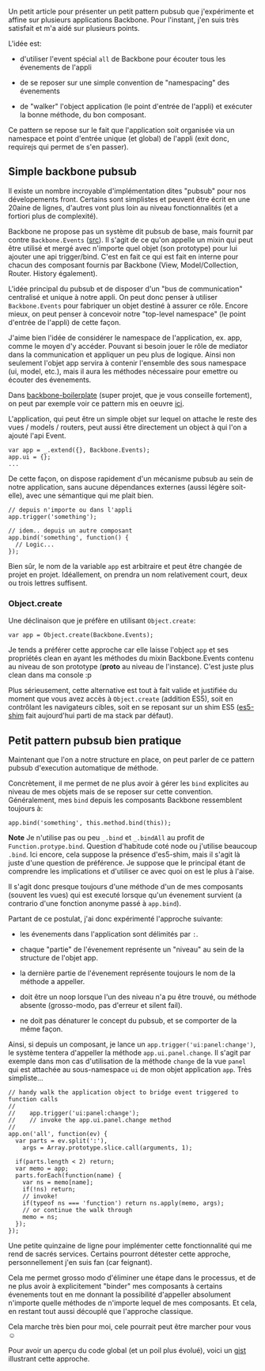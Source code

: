 <!--config
{
  "Title": "Un petit pattern pubsub avec Backbone",
  "Author": "Mickael Daniel",
  "Date": "Wed Mar 14 2012 16:55:00 GMT+0100 (Paris, Madrid)",
  "Categories": "javascript",
  "Tags": "javascript, backbone"
}
config-->


Un petit article pour présenter un petit pattern pubsub que j'expérimente et affine
sur plusieurs applications Backbone. Pour l'instant, j'en suis très satisfait et m'a
aidé sur plusieurs points.

L'idée est:

* d'utiliser l'event spécial `all` de Backbone pour écouter tous les évenements de
  l'appli

* de se reposer sur une simple convention de "namespacing" des évenements

* de "walker" l'object application (le point d'entrée de l'appli) et exécuter la
  bonne méthode, du bon composant.

Ce pattern se repose sur le fait que l'application soit organisée via un namespace et
point d'entrée unique (et global) de l'appli (exit donc, requirejs qui permet de s'en
passer).

## Simple backbone pubsub

Il existe un nombre incroyable d'implémentation dites "pubsub" pour nos dévelopements
front. Certains sont simplistes et peuvent être écrit en une 20aine de lignes,
d'autres vont plus loin au niveau fonctionnalités (et a fortiori plus de complexité).

Backbone ne propose pas un système dit pubsub de base, mais fournit par contre
`Backbone.Events`
([src](http://documentcloud.github.com/backbone/docs/backbone.html#section-15)). Il
s'agit de ce qu'on appelle un mixin qui peut être utilisé et mergé avec n'importe
quel objet (son prototype) pour lui ajouter une api trigger/bind. C'est en fait ce
qui est fait en interne pour chacun des composant fournis par Backbone (View,
Model/Collection, Router. History également).

L'idée principal du pubsub et de disposer d'un "bus de communication" centralisé et
unique à notre appli. On peut donc penser à utiliser `Backbone.Events` pour fabriquer
un objet destiné à assurer ce rôle. Encore mieux, on peut penser à concevoir notre
"top-level namespace" (le point d'entrée de l'appli) de cette façon.

J'aime bien l'idée de considérer le namespace de l'application, ex. app, comme le
moyen d'y accéder. Pouvant si besoin jouer le rôle de mediator dans la communication
et appliquer un peu plus de logique. Ainsi non seulement l'objet app servira à
contenir l'ensemble des sous namespace (ui, model, etc.), mais il aura les méthodes
nécessaire pour emettre ou écouter des évenements.

Dans [backbone-boilerplate](https://github.com/tbranyen/backbone-boilerplate) (super
projet, que je vous conseille fortement), on peut par exemple voir ce pattern mis en
oeuvre [ici](https://github.com/tbranyen/backbone-boilerplate/blob/40e49ba/app/namespace.js#L53).

L'application, qui peut être un simple objet sur lequel on attache le reste des vues
/ models / routers, peut aussi être directement un object à qui l'on a ajouté l'api Event.

    var app = _.extend({}, Backbone.Events);
    app.ui = {};
    ...

De cette façon, on dispose rapidement d'un mécanisme pubsub au sein de notre
application, sans aucune dépendances externes (aussi légère soit-elle), avec une
sémantique qui me plait bien.

    // depuis n'importe ou dans l'appli
    app.trigger('something');

    // idem.. depuis un autre composant
    app.bind('something', function() {
      // Logic...
    });


Bien sûr, le nom de la variable `app` est arbitraire et peut être changée de projet
en projet. Idéallement, on prendra un nom relativement court, deux ou trois lettres
suffisent.

### Object.create

Une déclinaison que je préfère en utilisant `Object.create`:

    var app = Object.create(Backbone.Events);

Je tends a préférer cette approche car elle laisse l'object `app` et ses propriétés
clean en ayant les méthodes du mixin Backbone.Events contenu au niveau de son
prototype (__proto__ au niveau de l'instance). C'est juste plus clean dans ma console
:p

Plus sérieusement, cette alternative est tout à fait valide et justifiée du moment
que vous avez accès à `Object.create` (addition ES5), soit en contrôlant les
navigateurs cibles, soit en se reposant sur un shim ES5
([es5-shim](https://github.com/kriskowal/es5-shim) fait aujourd'hui parti de ma stack
par défaut).

## Petit pattern pubsub bien pratique

Maintenant que l'on a notre structure en place, on peut parler de ce pattern pubsub
d'execution automatique de méthode.

Concrètement, il me permet de ne plus avoir à gérer les `bind` explicites au niveau
de mes objets mais de se reposer sur cette convention. Généralement, mes `bind`
depuis les composants Backbone ressemblent toujours à:

    app.bind('something', this.method.bind(this));

**Note** Je n'utilise pas ou peu `_.bind` et `_.bindAll` au profit de
`Function.protype.bind`. Question d'habitude coté node ou j'utilise beaucoup `.bind`.
Ici encore, cela suppose la présence d'es5-shim, mais il s'agit là juste d'une
question de préférence. Je suppose que le principal étant de comprendre les
implications et d'utiliser ce avec quoi on est le plus à l'aise.

Il s'agit donc presque toujours d'une méthode d'un de mes composants (souvent les
vues) qui est executé lorsque qu'un évenement survient (a contrario d'une fonction
anonyme passé à `app.bind`).

Partant de ce postulat, j'ai donc expérimenté l'approche suivante:

* les évenements dans l'application sont délimités par `:`.

* chaque "partie" de l'évenement représente un "niveau" au sein de la structure de
  l'objet app.

* la dernière partie de l'évenement représente toujours le nom de la méthode a appeller.

* doit être un noop lorsque l'un des niveau n'a pu être trouvé, ou méthode absente
  (grosso-modo, pas d'erreur et silent fail).

* ne doit pas dénaturer le concept du pubsub, et se comporter de la même façon.

Ainsi, si depuis un composant, je lance un `app.trigger('ui:panel:change')`, le
système tentera d'appeller la méthode `app.ui.panel.change`. Il s'agit par exemple
dans mon cas d'utilisation de la méthode `change` de la vue `panel` qui est attachée
au sous-namespace `ui` de mon objet application `app`. Très simpliste...


    // handy walk the application object to bridge event triggered to function calls
    //
    //    app.trigger('ui:panel:change');
    //    // invoke the app.ui.panel.change method
    //
    app.on('all', function(ev) {
      var parts = ev.split(':'),
        args = Array.prototype.slice.call(arguments, 1);

      if(parts.length < 2) return;
      var memo = app;
      parts.forEach(function(name) {
        var ns = memo[name];
        if(!ns) return;
        // invoke!
        if(typeof ns === 'function') return ns.apply(memo, args);
        // or continue the walk through
        memo = ns;
      });
    });

Une petite quinzaine de ligne pour implémenter cette fonctionnalité qui me rend de
sacrés services. Certains pourront détester cette approche, personnellement j'en suis
fan (car feignant).

Cela me permet grosso modo d'éliminer une étape dans le processus, et de ne plus
avoir à explicitement "binder" mes composants à certains évenements tout en me
donnant la possibilité d'appeller absolument n'importe quelle méthodes de n'importe
lequel de mes composants. Et cela, en restant tout aussi découplé que l'approche
classique.

Cela marche très bien pour moi, cele pourrait peut être marcher pour vous ☺

Pour avoir un aperçu du code global (et un poil plus évolué), voici un [gist](https://gist.github.com/2037864)
illustrant cette approche.


